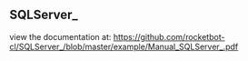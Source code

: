 ## SQLServer_

 view the documentation at: https://github.com/rocketbot-cl/SQLServer_/blob/master/example/Manual_SQLServer_.pdf
